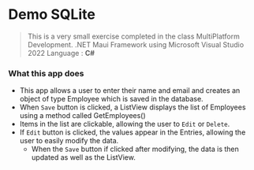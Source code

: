 # Demo SQLite

> This is a very small exercise completed in the class MultiPlatform Development.
> .NET Maui Framework using Microsoft Visual Studio 2022
> Language : **C#**

### What this app does

* This app allows a user to enter their name and email and creates an object of type Employee which is saved in the database.
* When `Save` button is clicked, a ListView displays the list of Employees using a method called GetEmployees()
* Items in the list are clickable, allowing the user to `Edit` or `Delete`.
* If `Edit` button is clicked, the values appear in the Entries, allowing the user to easily modify the data.
  * When the `Save` button if clicked after modifying, the data is then updated as well as the ListView.
